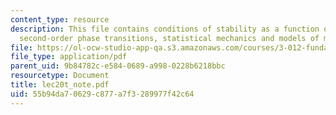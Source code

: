 ```yaml
---
content_type: resource
description: This file contains conditions of stability as a function of composition,
  second-order phase transitions, statistical mechanics and models of materials.
file: https://ol-ocw-studio-app-qa.s3.amazonaws.com/courses/3-012-fundamentals-of-materials-science-fall-2005/55b94da70629c877a7f3289977f42c64_lec20t_note.pdf
file_type: application/pdf
parent_uid: 9b84782c-e584-0689-a998-0228b6218bbc
resourcetype: Document
title: lec20t_note.pdf
uid: 55b94da7-0629-c877-a7f3-289977f42c64
---
```

